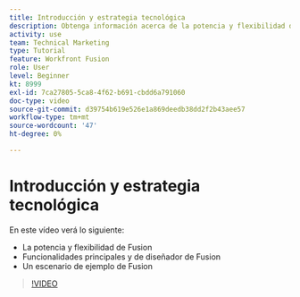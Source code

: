```yaml
---
title: Introducción y estrategia tecnológica
description: Obtenga información acerca de la potencia y flexibilidad de [!DNL Adobe Workfront Fusion], las funcionalidades básicas y de diseñador de Fusion y un escenario de ejemplo de Fusion.
activity: use
team: Technical Marketing
type: Tutorial
feature: Workfront Fusion
role: User
level: Beginner
kt: 8999
exl-id: 7ca27805-5ca8-4f62-b691-cbdd6a791060
doc-type: video
source-git-commit: d39754b619e526e1a869deedb38dd2f2b43aee57
workflow-type: tm+mt
source-wordcount: '47'
ht-degree: 0%

---
```


# Introducción y estrategia tecnológica

En este vídeo verá lo siguiente:

* La potencia y flexibilidad de Fusion
* Funcionalidades principales y de diseñador de Fusion
* Un escenario de ejemplo de Fusion

>[!VIDEO](https://video.tv.adobe.com/v/335259/?quality=12)
